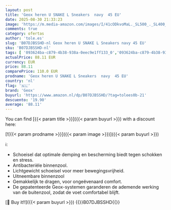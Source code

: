 ```yaml
---
layout: post
title: 'Geox heren U SNAKE L Sneakers  navy  45 EU'
date: 2025-08-30 21:33:23
image: 'https://m.media-amazon.com/images/I/41cODkvoMaL._SL500_._SL400_.jpg'
comments: true
category: ofertas
author: 'tole.es'
slug: 'B07DJBSSHD-nl Geox heren U SNAKE L Sneakers navy 45 EU'
sku: 'B07DJBSSHD-nl'
tags: [ '093624ba-c879-4b38-938a-0eec9e1ff133_0','093624ba-c879-4b38-938a-0eec9e1ff133_3601','093624ba-c879-4b38-938a-0eec9e1ff133_7801','Arborist Merchandising Root','Herenmode','Herenschoenen','Het buitenmens','Klassieke & modieuze herensneakers','Kleding, schoenen & sieraden','Kleding, schoenen en sieraden','New Arrivals','Self Service','Special Features Stores','geox','🇳🇱', ]
actualPrice: 88.11 EUR
currency: EUR
price: 88.11
comparePrice: 110.0 EUR
prodname: 'Geox heren U SNAKE L Sneakers  navy  45 EU'
country: 'nl'
flag: '🇳🇱'
brand: 'Geox'
buyurl: 'https://www.amazon.nl/dp/B07DJBSSHD/?tag=tolees0b-21'
descuento: '19.90'
average: '88.11'
---
```


You can find [{{< param title >}}]({{< param buyurl >}}) with a discount here:

[![{{< param prodname >}}]({{< param image >}})]({{< param buyurl >}})

ℹ️:

- Schoeisel dat optimale demping en bescherming biedt tegen schokken en stress.
- Antibacteriële binnenzool.
- Lichtgewicht schoeisel voor meer bewegingsvrijheid.
- Uitneembare binnenzool
- Gemakkelijk te dragen, voor ongeëvenaard comfort.
- De gepatenteerde Geox-systemen garanderen de ademende werking van de buitenzool, zodat de voet comfortabel blijft.

[🛒 Buy it!!]({{< param buyurl >}})
{{<world>}}B07DJBSSHD{{</world>}}
